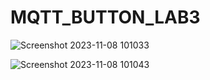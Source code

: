 # MQTT_BUTTON_LAB3

![Screenshot 2023-11-08 101033](https://github.com/CHAIYAPRUK/MQTT_BUTTON_LAB3/assets/115066395/d4f32ece-041e-4f34-9167-3ed2bfad9bf9)

![Screenshot 2023-11-08 101043](https://github.com/CHAIYAPRUK/MQTT_BUTTON_LAB3/assets/115066395/af2dc81a-9c16-473d-afe4-fdf7e095c92c)

